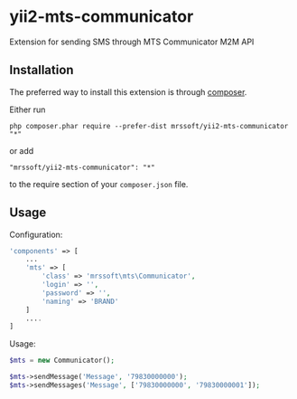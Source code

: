 yii2-mts-communicator
=

Extension for sending SMS through MTS Communicator M2M API

Installation
------------

The preferred way to install this extension is through [composer](http://getcomposer.org/download/).

Either run

```
php composer.phar require --prefer-dist mrssoft/yii2-mts-communicator "*"
```

or add

```
"mrssoft/yii2-mts-communicator": "*"
```

to the require section of your `composer.json` file.

Usage
-----

Configuration:

```php
'components' => [
    ...
    'mts' => [
        'class' => 'mrssoft\mts\Communicator',
        'login' => '',
        'password' => '',
        'naming' => 'BRAND'
    ]
    ....
]
```

Usage:

```php
$mts = new Communicator();

$mts->sendMessage('Message', '79830000000');
$mts->sendMessages('Message', ['79830000000', '79830000001']);
```